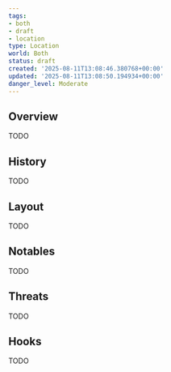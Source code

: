 ```yaml
---
tags:
- both
- draft
- location
type: Location
world: Both
status: draft
created: '2025-08-11T13:08:46.380768+00:00'
updated: '2025-08-11T13:08:50.194934+00:00'
danger_level: Moderate
---
```



## Overview

TODO
## History

TODO
## Layout

TODO
## Notables

TODO
## Threats

TODO
## Hooks

TODO
